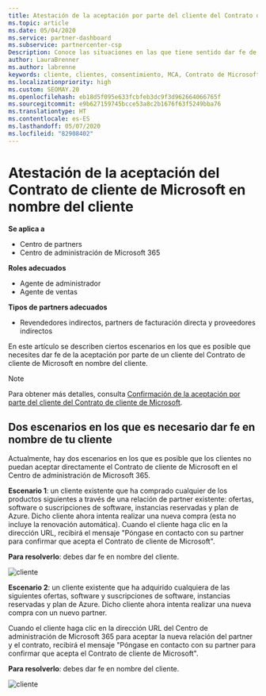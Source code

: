 ```yaml
---
title: Atestación de la aceptación por parte del cliente del Contrato de cliente de Microsoft
ms.topic: article
ms.date: 05/04/2020
ms.service: partner-dashboard
ms.subservice: partnercenter-csp
Description: Conoce las situaciones en las que tiene sentido dar fe de la aceptación del Contrato de cliente de Microsoft en nombre del cliente.
author: LauraBrenner
ms.author: labrenne
keywords: cliente, clientes, consentimiento, MCA, Contrato de Microsoft Cloud, Contrato de cliente de Microsoft, plantillas de contrato de cliente, atestación de la aceptación
ms.localizationpriority: high
ms.custom: SEOMAY.20
ms.openlocfilehash: eb18d5f095e633fcbfeb3dc9f3d962664066765f
ms.sourcegitcommit: e9b627159745bcce53a8c2b1676f63f5249bba76
ms.translationtype: HT
ms.contentlocale: es-ES
ms.lasthandoff: 05/07/2020
ms.locfileid: "82908402"
---
```

# <a name="attest-acceptance-of-the-microsoft-customer-agreement-on-behalf-of-your-customer"></a>Atestación de la aceptación del Contrato de cliente de Microsoft en nombre del cliente

**Se aplica a**

- Centro de partners
- Centro de administración de Microsoft 365

**Roles adecuados**

- Agente de administrador
- Agente de ventas

**Tipos de partners adecuados**

- Revendedores indirectos, partners de facturación directa y proveedores indirectos

En este artículo se describen ciertos escenarios en los que es posible que necesites dar fe de la aceptación por parte de un cliente del Contrato de cliente de Microsoft en nombre del cliente.

>[!NOTE]
>Para obtener más detalles, consulta [Confirmación de la aceptación por parte del cliente del Contrato de cliente de Microsoft](confirm-customer-agreement.md).

## <a name="two-scenarios-where-you-need-to-attest-on-behalf-of-your-customer"></a>Dos escenarios en los que es necesario dar fe en nombre de tu cliente

Actualmente, hay dos escenarios en los que es posible que los clientes no puedan aceptar directamente el Contrato de cliente de Microsoft en el Centro de administración de Microsoft 365.

**Escenario 1**: un cliente existente que ha comprado cualquier de los productos siguientes a través de una relación de partner existente: ofertas, software o suscripciones de software, instancias reservadas y plan de Azure. Dicho cliente ahora intenta realizar una nueva compra (esta no incluye la renovación automática). Cuando el cliente haga clic en la dirección URL, recibirá el mensaje "Póngase en contacto con su partner para confirmar que acepta el Contrato de cliente de Microsoft".  

**Para resolverlo**: debes dar fe en nombre del cliente.

![cliente](images/mca/accept-scenario-1.png)

**Escenario 2**: un cliente existente que ha adquirido cualquiera de las siguientes ofertas, software y suscripciones de software, instancias reservadas y plan de Azure. Dicho cliente ahora intenta realizar una nueva compra con un nuevo partner.

Cuando el cliente haga clic en la dirección URL del Centro de administración de Microsoft 365 para aceptar la nueva relación del partner y el contrato, recibirá el mensaje "Póngase en contacto con su partner para confirmar que acepta el Contrato de cliente de Microsoft".  

**Para resolverlo**: debes dar fe en nombre del cliente.  

![cliente](images/mca/accept-scenario-2.png)